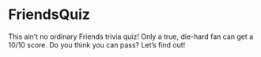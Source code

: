 # FriendsQuiz

This ain’t no ordinary Friends trivia quiz! Only a true, die-hard fan can get a 10/10 score. Do you think you can pass? Let’s find out!
